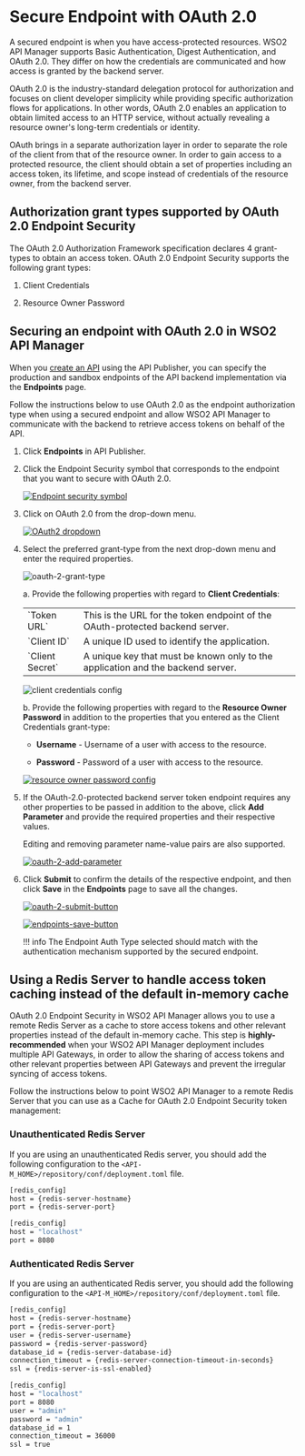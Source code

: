 # Secure Endpoint with OAuth 2.0

A secured endpoint is when you have access-protected resources. WSO2 API Manager supports Basic Authentication, Digest Authentication, and OAuth 2.0. They differ on how the credentials are communicated and how access is granted by the backend server.

OAuth 2.0 is the industry-standard delegation protocol for authorization and focuses on client developer simplicity while providing specific authorization flows for applications. In other words, OAuth 2.0 enables an application to obtain limited access to an HTTP service, without actually revealing a resource owner's long-term credentials or identity.

OAuth brings in a separate authorization layer in order to separate the role of the client from that of the resource owner. In order to gain access to a protected resource, the client should obtain a set of properties including an access token, its lifetime, and scope instead of credentials of the resource owner, from the backend server.

## Authorization grant types supported by OAuth 2.0 Endpoint Security

The OAuth 2.0 Authorization Framework specification declares 4 grant-types to obtain an access token. OAuth 2.0 Endpoint Security supports the following grant types:

1. Client Credentials

2. Resource Owner Password

## Securing an endpoint with OAuth 2.0 in WSO2 API Manager

When you [create an API]({{base_path}}/learn/design-api/create-api/create-a-rest-api) using the API Publisher, you can specify the production and sandbox endpoints of the API backend implementation via the **Endpoints** page.

Follow the instructions below to use OAuth 2.0 as the endpoint authorization type when using a secured endpoint and allow WSO2 API Manager to communicate with the backend to retrieve access tokens on behalf of the API.

1. Click **Endpoints** in API Publisher.

2. Click the Endpoint Security symbol that corresponds to the endpoint that you want to secure with OAuth 2.0.

     [![Endpoint security symbol]({{base_path}}/assets/img/learn/endpoint-security-symbol.png)]({{base_path}}/assets/img/learn/endpoint-security-symbol.png)

3. Click on OAuth 2.0 from the drop-down menu.

     [![OAuth2 dropdown]({{base_path}}/assets/img/learn/oauth-2-dropdown.png)]({{base_path}}/assets/img/learn/oauth-2-dropdown.png)

4. Select the preferred grant-type from the next drop-down menu and enter the required properties.

     ![oauth-2-grant-type]({{base_path}}/assets/img/learn/oauth-2-grant-type.png)

     a. Provide the following properties with regard to **Client Credentials**:

     <table>
      <tbody>
         <tr>
            <td>`Token URL`</td>
            <td>This is the URL for the token endpoint of the OAuth-protected backend server.</td>
         </tr>
         <tr>
            <td>`Client ID`</td>
            <td>A unique ID used to identify the application.</td>
         </tr>
         <tr>
            <td>`Client Secret`</td>
            <td>A unique key that must be known only to the application and the backend server.</td>
         </tr>                  
      </tbody>
     </table>

     ![client credentials config]({{base_path}}/assets/img/learn/client-credentials-config.png)

    b. Provide the following properties with regard to the **Resource Owner Password** in addition to the properties that you entered as the Client Credentials grant-type:

    * **Username** - Username of a user with access to the resource.
        
    * **Password** - Password of a user with access to the resource.
    
     [![resource owner password config]({{base_path}}/assets/img/learn/resource-owner-password-config.png)]({{base_path}}/assets/img/learn/resource-owner-password-config.png)

5. If the OAuth-2.0-protected backend server token endpoint requires any other properties to be passed in addition to the above, click **Add Parameter** and provide the required properties and their respective values. 
      
      Editing and removing parameter name-value pairs are also supported.

     [![oauth-2-add-parameter]({{base_path}}/assets/img/learn/oauth-2-add-parameter.png)]({{base_path}}/assets/img/learn/oauth-2-add-parameter.png)

6. Click **Submit** to confirm the details of the respective endpoint, and then click **Save** in the **Endpoints** page to save all the changes.

     [![oauth-2-submit-button]({{base_path}}/assets/img/learn/oauth-2-submit-button.png)]({{base_path}}/assets/img/learn/oauth-2-submit-button.png)

     [![endpoints-save-button]({{base_path}}/assets/img/learn/endpoints-save-button.png)]({{base_path}}/assets/img/learn/endpoints-save-button.png)

    !!! info
        The Endpoint Auth Type selected should match with the authentication mechanism supported by the secured endpoint.

## Using a Redis Server to handle access token caching instead of the default in-memory cache

OAuth 2.0 Endpoint Security in WSO2 API Manager allows you to use a remote Redis Server as a cache to store access tokens and other relevant properties instead of the default in-memory cache. This step is **highly-recommended** when your WSO2 API Manager deployment includes multiple API Gateways, in order to allow the sharing of access tokens and other relevant properties between API Gateways and prevent the irregular syncing of access tokens.

Follow the instructions below to point WSO2 API Manager to a remote Redis Server that you can use as a Cache for OAuth 2.0 Endpoint Security token management:

### Unauthenticated Redis Server

If you are using an unauthenticated Redis server, you should add the following configuration to the `<API-M_HOME>/repository/conf/deployment.toml` file.

``` bash tab="Format"
[redis_config]
host = {redis-server-hostname}
port = {redis-server-port}
```

``` bash tab="Example"
[redis_config]
host = "localhost"
port = 8080
```

### Authenticated Redis Server

If you are using an authenticated Redis server, you should add the following configuration to the `<API-M_HOME>/repository/conf/deployment.toml` file.

``` bash tab="Format"
[redis_config]
host = {redis-server-hostname}
port = {redis-server-port}
user = {redis-server-username}
password = {redis-server-password}
database_id = {redis-server-database-id}
connection_timeout = {redis-server-connection-timeout-in-seconds}
ssl = {redis-server-is-ssl-enabled}
```

``` bash tab="Example"
[redis_config]
host = "localhost"
port = 8080
user = "admin"
password = "admin"
database_id = 1
connection_timeout = 36000
ssl = true
```
